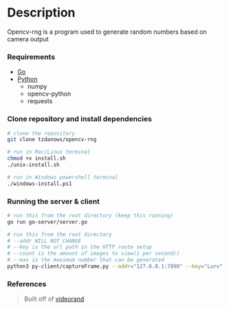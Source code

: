 # Description

Opencv-rng is a program used to generate random numbers based on camera output

### Requirements
* [Go](https://golang.org/doc/install)
* [Python](https://www.python.org/downloads/)
    - numpy
    - opencv-python 
    - requests

### Clone repository and install dependencies

```bash
# clone the repository
git clone tzdanows/opencv-rng

# run in Mac/Linux terminal
chmod +x install.sh
./unix-install.sh

# run in Windows powershell terminal
./windows-install.ps1
```

### Running the server & client
```bash
# run this from the root directory (keep this running)
go run go-server/server.go
```

```bash
# run this from the root directory 
# --addr WILL NOT CHANGE
# --key is the url path in the HTTP route setup
# --count is the amount of images to view(1 per second))
# --max is the maximum number that can be generated
python3 py-client/captureFrame.py --addr="127.0.0.1:7890" --key="Lurv" --count 2 --max 127
```

### References
> Built off of [videorand](https://github.com/bazuker/videorand)